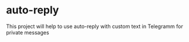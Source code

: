 # auto-reply
This project will help to use auto-reply with custom text in Telegramm for private messages

